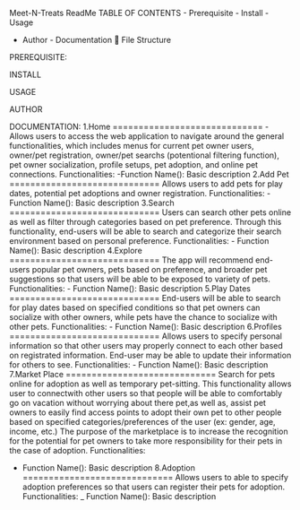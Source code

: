 Meet-N-Treats ReadMe TABLE OF CONTENTS - Prerequisite - Install - Usage
- Author - Documentation  File Structure

PREREQUISITE:

INSTALL

USAGE

AUTHOR

DOCUMENTATION: 1.Home ============================= - Allows users to
access the web application to navigate around the general
functionalities, which includes menus for current pet owner users,
owner/pet registration, owner/pet searchs (potentional filtering
function), pet owner socialization, profile setups, pet adoption, and
online pet connections. Functionalities: -Function Name(): Basic
description 2.Add Pet ============================= Allows users to add
pets for play dates, potential pet adoptions and owner registration.
Functionalities: - Function Name(): Basic description 3.Search
============================= Users can search other pets online as well
as filter through categories based on pet preference. Through this
functionality, end-users will be able to search and categorize their
search environment based on personal preference. Functionalities: -
Function Name(): Basic description 4.Explore
============================= The app will recommend end-users popular
pet owners, pets based on preference, and broader pet suggestions so
that users will be able to be exposed to variety of pets.
Functionalities: - Function Name(): Basic description 5.Play Dates
============================= End-users will be able to search for play
dates based on specified conditions so that pet owners can socialize
with other owners, while pets have the chance to socialize with other
pets. Functionalities: - Function Name(): Basic description 6.Profiles
============================= Allows users to specify personal
information so that other users may properly connect to each other based
on registrated information. End-user may be able to update their
information for others to see. Functionalities: - Function Name(): Basic
description 7.Market Place ============================= Search for pets
online for adoption as well as temporary pet-sitting. This functionality
allows user to connectwith other users so that people will be able to
comfortably go on vacation without worrying about there pet,as well as,
assist pet owners to easily find access points to adopt their own pet to
other people based on specified categories/preferences of the user (ex:
gender, age, income, etc.) The purpose of the marketplace is to increase
the recognition for the potential for pet owners to take more
responsibility for their pets in the case of adoption. Functionalities:
- Function Name(): Basic description 8.Adoption
============================= Allows users to able to specify adoption
preferences so that users can register their pets for adoption.
Functionalities: \_ Function Name(): Basic description
